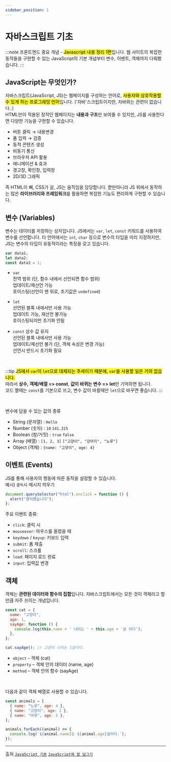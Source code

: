 ```yaml
---
sidebar_position: 1
---
```


# 자바스크립트 기초


:::note
프론트엔드 중요 개념 - <mark>Javascript 내용 정리 1편</mark>입니다.
웹 사이트의 복잡한 동작들을 구현할 수 있는 JavaScript의 기본 개념부터 변수, 이벤트, 객체까지 다뤄봤습니다.
:::


## JavaScript는 무엇인가?

자바스크립트(JavaScript, JS)는 웹페이지를 구성하는 언어로, <mark>사용자와 상호작용할 수 있게 하는 프로그래밍 언어</mark>입니다. ('자바'스크립트이지만, 자바와는 관련이 없습니다..)  
HTML만이 적용된 정적인 웹페이지는 **내용과 구조**만 보여줄 수 있지만, JS를 사용한다면 다양한 기능을 구현할 수 있습니다.

- 버튼 클릭 → 내용변경
- 폼 입력 → 검증
- 동적 콘텐츠 생성
- 비동기 통신
- 브라우저 API 활용
- 애니메이션 & 효과
- 경고창, 확인창, 입력창
- 2D/3D 그래픽

즉 HTML이 뼈, CSS가 살, JS는 움직임을 담당합니다. 
뿐만아니라 JS 위에서 동작하는 많은 **라이브러리와 프레임워크**를 활용하면 복잡한 기능도 편리하게 구현할 수 있습니다. 

## 변수 (Variables)

변수는 데이터를 저장하는 상자입니다.
JS에서는 `var`, `let`, `const` 키워드를 사용하여 변수를 선언합니다.
타 언어에서는 `int`, `char` 등으로 변수의 타입을 미리 지정하지만, JS는 변수의 타입이 유동적이라는 특징을 갖고 있습니다.

```js
var data1;
let data2;
const data3 = 1;
```

- `var`  
  전역 범위 (단, 함수 내에서 선언되면 함수 범위)   
  업데이트/재선언 가능  
  호이스팅(선언이 맨 위로, 초기값은 `undefined`)
  
- `let`  
  선언된 블록 내에서만 사용 가능  
  업데이트 가능, 재선언 불가능  
  호이스팅되지만 초기화 안됨
- `const`
  상수 값 유지   
  선언된 블록 내에서만 사용 가능    
  업데이트/재선언 불가 (단, 객체 속성은 변경 가능)  
  선언시 반드시 초기화 필요

<br/>

:::tip
<mark>JS에서 `var`이 `let`으로 대체되는 추세이기 때문에, `var`을 사용할 일은 거의 없습니다.</mark>  
따라서 **상수, 객체/배열 => const**, **값이 바뀌는 변수 => let**만 기억하면 됩니다.  
코드 짤때는 `const`를 기본으로 쓰고, 변수 값이 바뀔때만 `let`으로 바꾸면 좋습니다.
:::

<br/>

변수에 담을 수 있는 값의 종류
- String (문자열) : `Hello`
- Number (숫자) : `10` `141.325`
- Boolean (참/거짓) : `true` `false`
- Array (배열) : `[1, 2, 3]` `["고양이", "강아지", "노루"]`
- Object (객체) : `{name: "고양이", age: 4}`


## 이벤트 (Events)

JS를 통해 사용자의 행동에 따른 동작을 설정할 수 있습니다.  
예시) `클릭`시 메시지 띄우기
```js
document.querySelector("html").onclick = function () {
  alert("클릭했습니다");
};
```
주요 이벤트 종류:
- `click`: 클릭 시
- `mouseover`: 마우스를 올렸을 때
- `keydown` / `keyup`: 키보드 입력
- `submit`: 폼 제출
- `scroll`: 스크롤
- `load`: 페이지 로드 완료
- `input`: 입력값 변경


## 객체
객체는 **관련된 데이터와 함수의 집합**입니다.
자바스크립트에서는 모든 것이 객체라고 할 만큼 자주 쓰이는 개념입니다.

```js
const cat = {
  name: "고양이",
  age: 1,
  sayAge: function () {
    console.log(this.name + ' 나이는 ' + this.age + '살 이다');
  },
};

cat.sayAge(); // 고양이 나이는 1살이다.
```
- `object` - 객체 (cat)
- `property` – 객체 안의 데이터 (name, age)
- `method` – 객체 안의 함수 (sayAge)

<br/>

다음과 같이 객체 배열로 사용할 수 있습니다.
```js
const animals = [
  { name: "노루", age: 4 },
  { name: "고양이", age: 1 },
  { name: "마루", age: 5 },
];

animals.forEach((animal) => {
  console.log(`${animal.name}는 ${animal.age}살이다.`);
});
```

---


출처 
[`JavaScript 기본`](https://developer.mozilla.org/ko/docs/Learn_web_development/Getting_started/Your_first_website/Adding_interactivity)
[`JavaScript에 발 담그기`](https://developer.mozilla.org/ko/docs/Learn_web_development/Core/Scripting/A_first_splash)